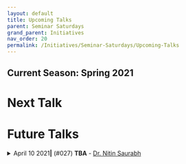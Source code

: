 ```yaml
---
layout: default
title: Upcoming Talks
parent: Seminar Saturdays
grand_parent: Initiatives
nav_order: 20
permalink: /Initiatives/Seminar-Saturdays/Upcoming-Talks
---
```


Current Season: Spring 2021
---------------------------

Next Talk
=========

Future Talks
==============


<details><summary>April 10 2021<b>|</b> (#027) <b>TBA</b> - <a href="https://nitinsau.github.io/">Dr. Nitin Saurabh</a></summary><div class="custom-spoiler"><p>

**Date and Time**: [10-04-2021, 19:30 - 21:00 IST](https://www.google.com/calendar/event?eid=a2NmZ3FpYTZlZ2xlc2Fra2Y2YnN1N29iMmZfMjAyMTA0MTBUMTQwMDAwWiB2bmw5c2RxN29vZmlwaWJobzEzMnIyZTAyNEBn&ctz=Asia/Kolkata)

### Abstract
TBA

### Prerequisites
TBA

### Resources
TBA

</p></div></details>


<!--
<details><summary>[[DATE]] <b>|</b> (#[[IDX]]) <b>[[TITLE]]</b> - <a href="[[HOMEPAGE]]">[[AUTHOR]]</a></summary><div class="custom-spoiler"><p>

**Date & Time**: [INFO](<calendar_link>)

### Abstract

### Prerequisites

### Resources

</p></div></details>
-->
